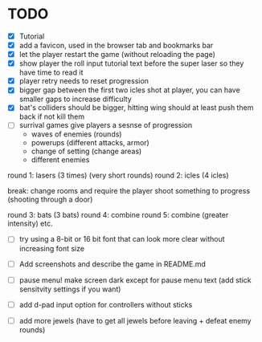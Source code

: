 # TODO

- [x] Tutorial
- [x] add a favicon, used in the browser tab and bookmarks bar
- [x] let the player restart the game (without reloading the page)
- [x] show player the roll input tutorial text before the super laser so they have time to read it
- [x] player retry needs to reset progression
- [x] bigger gap between the first two icles shot at player, you can have smaller gaps to increase difficulty
- [x] bat's colliders should be bigger, hitting wing should at least push them back if not kill them 
- [ ] surrival games give players a sesnse of progression
  - waves of enemies (rounds) 
  - powerups (different attacks, armor)
  - change of setting (change areas)
  - different enemies

 round 1: lasers (3 times) (very short rounds)
 round 2: icles (4 icles)

break: change rooms and require the player shoot something to progress
(shooting through a door)

 round 3: bats (3 bats)
 round 4: combine
 round 5: combine (greater intensity)
 etc.
 
- [ ] try using a 8-bit or 16 bit font that can look more clear without increasing font size
- [ ] Add screenshots and describe the game in README.md

- [ ] pause menu! make screen dark except for pause menu text (add stick sensitvity settings if you want)
- [ ] add d-pad input option for controllers without sticks
- [ ] add more jewels (have to get all jewels before leaving + defeat enemy rounds)